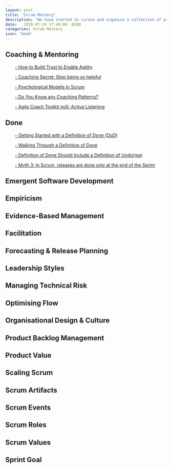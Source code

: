 ```yaml
---
layout: post
title: "Scrum Mastery"
description: "We have started to curate and organise a collection of practical topics, techniques, tips n tricks to help with Scrum Mastery"
date:   2020-07-24 17:40:00 -0300
categories: Scrum Mastery
icon: 'book'
---
```

<h2>Coaching &amp; Mentoring</h2>
<p style="padding-left: 30px;"><a href="https://www.scrum.org/resources/blog/how-build-trust-enable-agility">- How to Build Trust to Enable Agility</a></p>
<p style="padding-left: 30px;"><a href="https://www.agilesocks.com/coaching-secrets-stop-being-helpful">- Coaching Secret: Stop being so helpful</a></p>
<p style="padding-left: 30px;"><a href="https://www.scrum.org/resources/psychological-models-scrum">- Psychological Models In Scrum</a></p>
<p style="padding-left: 30px;"><a href="https://www.scrum.org/resources/blog/do-you-know-any-coaching-patterns">- Do You Know any Coaching Patterns?</a></p>
<p style="padding-left: 30px;"><a href="https://www.scrum.org/resources/blog/agile-coach-toolkit-5-active-listening">- Agile Coach Toolkit no5: Active Listening</a></p>
<h2>Done</h2>
<p style="padding-left: 30px;"><a href="https://www.scrum.org/resources/blog/getting-started-definition-done-dod/">- Getting Started with a Definition of Done (DoD)</a></p>
<p style="padding-left: 30px;"><a href="https://www.scrum.org/resources/blog/walking-through-definition-done/">- Walking Through a Definition of Done</a></p>
<p style="padding-left: 30px;"><a href="https://www.scrum.org/resources/blog/definition-done-should-include-definition-undone/">- Definition of Done Should Include a Definition of Undo(me)</a></p>
<p style="padding-left: 30px;"><a href="https://www.scrum.org/resources/blog/myth-3-scrum-releases-are-done-only-end-sprint/">- Myth 3: In Scrum, releases are done only at the end of the Sprint</a></p>
<h2>Emergent Software Development</h2>
<h2>Empiricism</h2>
<h2>Evidence-Based Management</h2>
<h2>Facilitation</h2>
<h2>Forecasting &amp; Release Planning</h2>
<h2>Leadership Styles</h2>
<h2>Managing Technical Risk</h2>
<h2>Optimising Flow</h2>
<h2>Organisational Design &amp; Culture</h2>
<h2>Product Backlog Management</h2>
<h2>Product Value</h2>
<h2>Scaling Scrum</h2>
<h2>Scrum Artifacts</h2>
<h2>Scrum Events</h2>
<h2>Scrum Roles</h2>
<h2>Scrum Values</h2>
<h2>Sprint Goal</h2>
